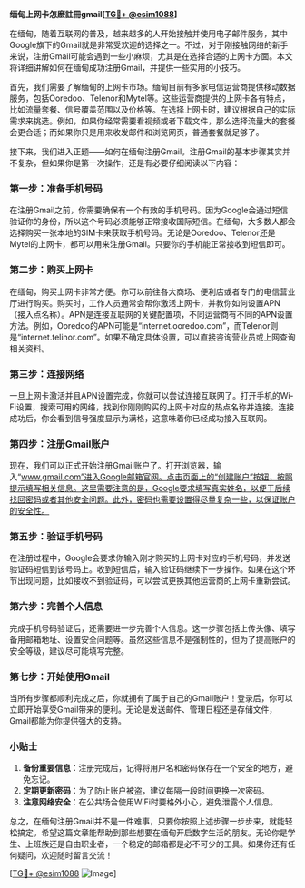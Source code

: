 **缅甸上网卡怎麽註冊gmail[[TG💪+ @esim1088](https://t.me/s/esim1088)]**

在缅甸，随着互联网的普及，越来越多的人开始接触并使用电子邮件服务，其中Google旗下的Gmail就是非常受欢迎的选择之一。不过，对于刚接触网络的新手来说，注册Gmail可能会遇到一些小麻烦，尤其是在选择合适的上网卡方面。本文将详细讲解如何在缅甸成功注册Gmail，并提供一些实用的小技巧。

首先，我们需要了解缅甸的上网卡市场。缅甸目前有多家电信运营商提供移动数据服务，包括Ooredoo、Telenor和Mytel等。这些运营商提供的上网卡各有特点，比如流量套餐、信号覆盖范围以及价格等。在选择上网卡时，建议根据自己的实际需求来挑选。例如，如果你经常需要看视频或者下载文件，那么选择流量大的套餐会更合适；而如果你只是用来收发邮件和浏览网页，普通套餐就足够了。

接下来，我们进入正题——如何在缅甸注册Gmail。注册Gmail的基本步骤其实并不复杂，但如果你是第一次操作，还是有必要仔细阅读以下内容：

### 第一步：准备手机号码

在注册Gmail之前，你需要确保有一个有效的手机号码。因为Google会通过短信验证你的身份，所以这个号码必须能够正常接收国际短信。在缅甸，大多数人都会选择购买一张本地的SIM卡来获取手机号码。无论是Ooredoo、Telenor还是Mytel的上网卡，都可以用来注册Gmail。只要你的手机能正常接收到短信即可。

### 第二步：购买上网卡

在缅甸，购买上网卡非常方便。你可以前往各大商场、便利店或者专门的电信营业厅进行购买。购买时，工作人员通常会帮你激活上网卡，并教你如何设置APN（接入点名称）。APN是连接互联网的关键配置项，不同运营商有不同的APN设置方法。例如，Ooredoo的APN可能是“internet.ooredoo.com”，而Telenor则是“internet.telinor.com”。如果不确定具体设置，可以直接咨询营业员或上网查询相关资料。

### 第三步：连接网络

一旦上网卡激活并且APN设置完成，你就可以尝试连接互联网了。打开手机的Wi-Fi设置，搜索可用的网络，找到你刚刚购买的上网卡对应的热点名称并连接。连接成功后，你会看到信号强度显示为满格，这意味着你已经成功接入互联网。

### 第四步：注册Gmail账户

现在，我们可以正式开始注册Gmail账户了。打开浏览器，输入“www.gmail.com”进入Google邮箱官网。点击页面上的“创建账户”按钮，按照提示填写相关信息。这里需要注意的是，Google要求填写真实姓名，以便于后续找回密码或者其他安全问题。此外，密码也需要设置得尽量复杂一些，以保证账户的安全性。

### 第五步：验证手机号码

在注册过程中，Google会要求你输入刚才购买的上网卡对应的手机号码，并发送验证码短信到该号码上。收到短信后，输入验证码继续下一步操作。如果在这个环节出现问题，比如接收不到验证码，可以尝试更换其他运营商的上网卡重新尝试。

### 第六步：完善个人信息

完成手机号码验证后，还需要进一步完善个人信息。这一步骤包括上传头像、填写备用邮箱地址、设置安全问题等。虽然这些信息不是强制性的，但为了提高账户的安全等级，建议尽可能填写完整。

### 第七步：开始使用Gmail

当所有步骤都顺利完成之后，你就拥有了属于自己的Gmail账户！登录后，你可以立即开始享受Gmail带来的便利。无论是发送邮件、管理日程还是存储文件，Gmail都能为你提供强大的支持。

### 小贴士

1. **备份重要信息**：注册完成后，记得将用户名和密码保存在一个安全的地方，避免忘记。
2. **定期更新密码**：为了防止账户被盗，建议每隔一段时间更换一次密码。
3. **注意网络安全**：在公共场合使用WiFi时要格外小心，避免泄露个人信息。

总之，在缅甸注册Gmail并不是一件难事，只要你按照上述步骤一步步来，就能轻松搞定。希望这篇文章能帮助到那些想要在缅甸开启数字生活的朋友。无论你是学生、上班族还是自由职业者，一个稳定的邮箱都是必不可少的工具。如果你还有任何疑问，欢迎随时留言交流！

[[TG💪+ @esim1088](https://t.me/s/esim1088) ![Image](https://i.postimg.cc/4NQfJmqS/Snipaste-2025-05-13-00-14-12.png)]